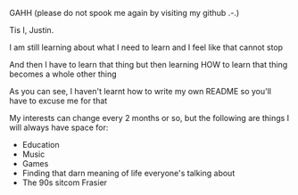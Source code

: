 GAHH (please do not spook me again by visiting my github .-.)

Tis I, Justin.

I am still learning about what I need to learn and I feel like that cannot stop

And then I have to learn that thing but then learning HOW to learn that thing becomes a whole other thing

As you can see, I haven't learnt how to write my own README so you'll have to excuse me for that

My interests can change every 2 months or so, but the following are things I will always have space for:
- Education
- Music
- Games
- Finding that darn meaning of life everyone's talking about
- The 90s sitcom Frasier
<!---
justindr21/justindr21 is a ✨ special ✨ repository because its `README.md` (this file) appears on your GitHub profile.
You can click the Preview link to take a look at your changes.
--->
